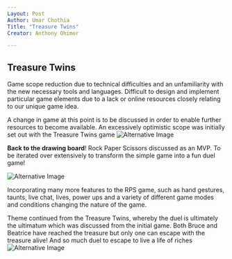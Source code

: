 ```yaml
---
Layout: Post
Author: Umar Chothia
Title: "Treasure Twins"
Creator: Anthony Ohimor 

---
```

## Treasure Twins
 Game scope reduction due to technical difficulties and an unfamiliarity with the new necessary tools and languages. Difficult to design and implement particular game elements due to a lack or online resources closely relating to our unique game idea.

A change in game at this point is to be discussed in order to enable further resources to become available. An excessively optimistic scope was initially set out with the Treasure Twins game
![Alternative Image ](https://cdn.discordapp.com/attachments/905913951559221308/919259340836335696/ui_temp.png) <br>

**Back to the drawing board**! Rock Paper Scissors discussed as an MVP. To be iterated over extensively to transform the simple game into a fun duel game! 

![Alternative Image](https://images.unsplash.com/photo-1588856122867-363b0aa7f598?ixlib=rb-1.2.1&ixid=MnwxMjA3fDB8MHxzZWFyY2h8MXx8YnJhaW5zdG9ybWluZ3xlbnwwfHwwfHw%3D&auto=format&fit=crop&w=900&q=60)

Incorporating many more features to the RPS game, such as hand gestures, taunts, live chat, lives, power ups and a variety of different game modes and conditions changing the nature of the game.

Theme continued from the Treasure Twins, whereby the duel is ultimately the ultimatum which was discussed from the initial game. Both Bruce and Beatrice have reached the treasure but only one can escape with the treasure alive! And so much duel to escape to live a life of riches<br>
![Alternative Image](https://img.itch.zone/aW1nLzcxNDkyNjAuZ2lm/508x254%23mb/vukRX6.gif) <br>



